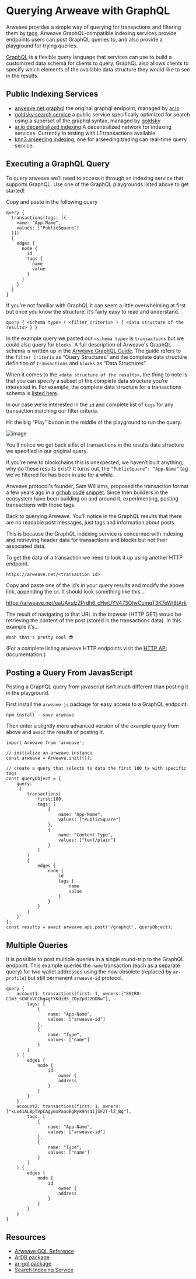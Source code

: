 # Querying Arweave with GraphQL
Arweave provides a simple way of querying for transactions and filtering them by [tags](../concepts/tags.md). Arweave GraphQL-compatible indexing services provide endpoints users can post GraphQL queries to, and also provide a playground for trying queries.

[GraphQL](https://graphql.org) is a flexible query language that services can use to build a customized data schema for clients to query. GraphQL also allows clients to specify which elements of the available data structure they would like to see in the results.

## Public Indexing Services

- [arweave.net graphql](https://arweave.net/graphql) the original graphql endpoint, managed by [ar.io](https://ar.io)
- [goldsky search service](https://arweave-search.goldsky.com/graphql) a public service specifically optimized for search using a superset of the graphql syntax, managed by [goldsky](https://goldsky.com)
- [ar.io decentralized indexing](https://ar-io.dev/graphql) A decentralized network for indexing services. Currently in testing with L1 transactions available.
- [knn3 arseeding indexing](https://knn3-gateway.knn3.xyz/arseeding/graphql), one for arseeding trading can real-time query service.

## Executing a GraphQL Query
To query arweave we’ll need to access it through an indexing service that supports GraphQL. Use one of the GraphQL playgrounds listed above to get started!

Copy and paste in the following query
```graphql:no-line-numbers
query {
  transactions(tags: [{
    name: "App-Name",
    values: ["PublicSquare"]
  }]) 
  {
    edges {
      node {
        id
        tags {
          name
          value
        }
      }
    }
  }
}
```

If you’re not familiar with GraphQL it can seem a little overwhelming at first but once you know the structure, it’s fairly easy to read and understand.

```text:no-line-numbers
query { <schema type> ( <filter criteria> ) { <data structure of the results> } }
```
In the example query we pasted our `<schema type>` is `transactions` but we could also query for `blocks`. A full description of Arweave's GraphQL schema is written up in the [Arweave GraphQL Guide](https://gql-guide.arweave.dev). The guide refers to the `filter criteria` as “Query Structures” and the complete data structure definition of `transactions` and `blocks` as “Data Structures”.

When it comes to the `<data structure of the results>`, the thing to note is that you can specify a subset of the complete data structure you’re interested in. For example, the complete data structure for a transactions schema is [listed here](https://gql-guide.arweave.dev/#full-data).

In our case we’re interested in the `id` and complete list of `tags` for any transaction matching our filter criteria.

Hit the big “Play” button in the middle of the playground to run the query.

![image](https://arweave.net/rYfVvFVKLFmmtXmf8KeTvsG8avUXMQ4qOBBTZRHqVU0)

You’ll notice we get back a list of transactions in the results data structure we specified in our original query.

If you’re new to blockchains this is unexpected, we haven’t built anything, why do these results exist? It turns out, the `“PublicSquare”: “App-Name”` tag we’ve filtered for has been in use for a while.

Arweave protocol's founder, Sam Williams, proposed the transaction format a few years ago in a [github code snippet](https://gist.github.com/samcamwilliams/811537f0a52b39057af1def9e61756b2). Since then builders in the ecosystem have been building on and around it, experimenting, posting transactions with those tags.

Back to querying Arweave. You’ll notice in the GraphQL results that there are no readable post messages, just tags and information about posts.

This is because the GraphQL indexing service is concerned with indexing and retrieving header data for transactions and blocks but not their associated data.

To get the data of a transaction we need to look it up using another HTTP endpoint.
```text:no-line-numbers
https://arweave.net/<transaction id>
```

Copy and paste one of the id’s in your query results and modify the above link, appending the `id`. It should look something like this…

https://arweave.net/eaUAvulzZPrdh6_cHwUYV473OhvCumqT3K7eWI8tArk

The result of navigating to that URL in the browser (HTTP GET) would be retrieving the content of the post (stored in the transactions data). In this example it’s…
```text:no-line-numbers
Woah that's pretty cool 😎
```
(For a complete listing arweave HTTP endpoints visit the [HTTP API](https://docs.arweave.org/developers/server/http-api) documentation.)

## Posting a Query From JavasScript
Posting a GraphQL query from javascript isn't much different than posting it in the playground.

First install the `arweave-js` package for easy access to a GraphQL endpoint.
```console:no-line-numbers
npm install --save arweave
```

Then enter a slightly more advanced version of the example query from above and `await` the results of posting it.

```js:no-line-numbers
import Arweave from 'arweave';

// initialize an arweave instance
const arweave = Arweave.init({});

// create a query that selects tx data the first 100 tx with specific tags
const queryObject = {
	query:
	`{
		transactions(
			first:100,
			tags: [
				{
					name: "App-Name",
					values: ["PublicSquare"]
				},
				{
					name: "Content-Type",
					values: ["text/plain"]
				}
			]
		) 
		{
			edges {
				node {
					id
					tags {
						name
						value
					}
				}
			}
		}
	}`
};
const results = await arweave.api.post('/graphql', queryObject);
```

## Multiple Queries
It is possible to post multiple queries in a single round-trip to the GraphQL endpoint. This example queries the `name` transaction (each as a separate query) for two wallet addresses using the now obsolete (replaced by `ar-profile`) but still permanent `arweave-id` protocol.
```graphql:no-line-numbers
query {
	account1: transactions(first: 1, owners:["89tR0-C1m3_sCWCoVCChg4gFYKdiH5_ZDyZpdJ2DDRw"],
		tags: [
			{
				name: "App-Name",
				values: ["arweave-id"]
			},
			{
				name: "Type",
				values: ["name"]
			}
		]
	) {
		edges {
			node {
				id
					owner {
					address
				}
			}
		}
	}
	account2: transactions(first: 1, owners:["kLx41ALBpTVpCAgymxPaooBgMyk9hsdijSF2T-lZ_Bg"],
		tags: [
			{
				name: "App-Name",
				values: ["arweave-id"]
			},
			{
				name: "Type",
				values: ["name"]
			}
		]
	) {
		edges {
			node {
				id
					owner {
					address
				}
			}
		}
	}
}
```


## Resources
* [Arweave GQL Reference](../../references/gql.md)
* [ArDB package](./ardb.md)
* [ar-gql package](./ar-gql.md)
* [Search Indexing Service](./search-indexing-service.md)


